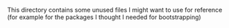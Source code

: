 This directory contains some unused files I might want to use for reference
(for example for the packages I thought I needed for bootstrapping)
